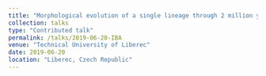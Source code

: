 ```yaml
---
title: "Morphological evolution of a single lineage through 2 million years: a study on _Steginoporella magnifica_"
collection: talks
type: "Contributed talk"
permalink: /talks/2019-06-20-IBA
venue: "Technical University of Liberec"
date: 2019-06-20
location: "Liberec, Czech Republic"
---
```


